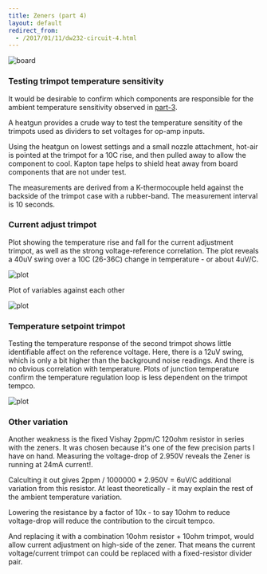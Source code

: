 ```yaml
---
title: Zeners (part 4)
layout: default
redirect_from:
  - /2017/01/11/dw232-circuit-4.html
---
```


![board](/public/images/dw232/DSC02624.JPG)


### Testing trimpot temperature sensitivity


It would be desirable to confirm which components are responsible for the ambient temperature sensitivity observed in [part-3](/2017/01/10/dw232-circuit-3.html). 

A heatgun provides a crude way to test the temperature sensitity of the trimpots used as dividers to set voltages for op-amp inputs. 

Using the heatgun on lowest settings and a small nozzle attachment, hot-air is pointed at the trimpot for a 10C rise, and then pulled away to allow the component to cool. Kapton tape helps to shield heat away from board components that are not under test. 

The measurements are derived from a K-thermocouple held against the backside of the trimpot case with a rubber-band. The measurement interval is 10 seconds.

### Current adjust trimpot

Plot showing the temperature rise and fall for the current adjustment trimpot, as well as the strong voltage-reference correlation. The plot reveals a 40uV swing over a 10C (26-36C) change in temperature - or about 4uV/C. 


![plot](/public/images/dw232/sensitivity-01/output/plot-01.png)

Plot of variables against each other

![plot](/public/images/dw232/sensitivity-01/output/plot-02.png)


### Temperature setpoint trimpot

Testing the temperature response of the second trimpot shows little identifiable affect on the reference voltage. Here, there is a 12uV swing, which is only a bit higher than the background noise readings. And there is no obvious correlation with temperature. Plots of junction temperature confirm the temperature regulation loop is less dependent on the trimpot tempco.

![plot](/public/images/dw232/sensitivity-02/output/plot-01.png)


### Other variation

Another weakness is the fixed Vishay 2ppm/C 120ohm resistor in series with the zeners. It was chosen because it's one of the few precision parts I have on hand. Measuring the voltage-drop of 2.950V reveals the Zener is running at 24mA current!.

Calculting it out gives 2ppm / 1000000 * 2.950V = 6uV/C additional variation from this resistor. At least theoretically - it may explain the rest of the ambient temperature variation.

Lowering the resistance by a factor of 10x - to say 10ohm to reduce voltage-drop will reduce the contribution to the circuit tempco. 

And replacing it with a combination 10ohm resistor + 10ohm trimpot, would allow current adjustment on high-side of the zener. That means the current voltage/current trimpot can could be replaced with a fixed-resistor divider pair. 


